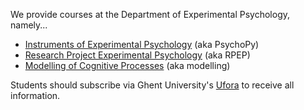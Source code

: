 
We provide courses at the Department of Experimental Psychology, namely...
- [Instruments of Experimental Psychology](https://studiegids.ugent.be/2020/EN/studiefiches/H002370.pdf) (aka PsychoPy)
- [Research Project Experimental Psychology](https://studiegids.ugent.be/2020/EN/studiefiches/H002002.pdf) (aka RPEP)
- [Modelling of Cognitive Processes](https://studiegids.ugent.be/2020/EN/studiefiches/H002000.pdf) (aka modelling)

Students should subscribe via Ghent University's [Ufora](https://elosp.ugent.be/welcome) to receive all information.
